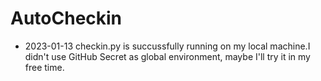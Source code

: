 # AutoCheckin

- 2023-01-13 checkin.py is succussfully running on my local machine.I didn't use GitHub Secret as global environment, maybe I'll try it in my free time.
